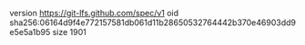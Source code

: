 version https://git-lfs.github.com/spec/v1
oid sha256:06164d9f4e772157581db061d11b28650532764442b370e46903dd9e5e5a1b95
size 1901

